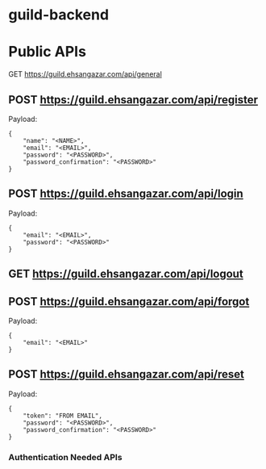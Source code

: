 # guild-backend


# Public APIs

GET https://guild.ehsangazar.com/api/general

## POST https://guild.ehsangazar.com/api/register

Payload:
```
{
    "name": "<NAME>",
    "email": "<EMAIL>",
    "password": "<PASSWORD>",
    "password_confirmation": "<PASSWORD>"
}
```

## POST https://guild.ehsangazar.com/api/login

Payload:
```
{
    "email": "<EMAIL>",
    "password": "<PASSWORD>"
}

```

## GET https://guild.ehsangazar.com/api/logout

## POST https://guild.ehsangazar.com/api/forgot

Payload:
```
{
    "email": "<EMAIL>"
}

```

## POST https://guild.ehsangazar.com/api/reset

Payload:
```
{
    "token": "FROM EMAIL",
    "password": "<PASSWORD>",
    "password_confirmation": "<PASSWORD>"
}

```


### Authentication Needed APIs

